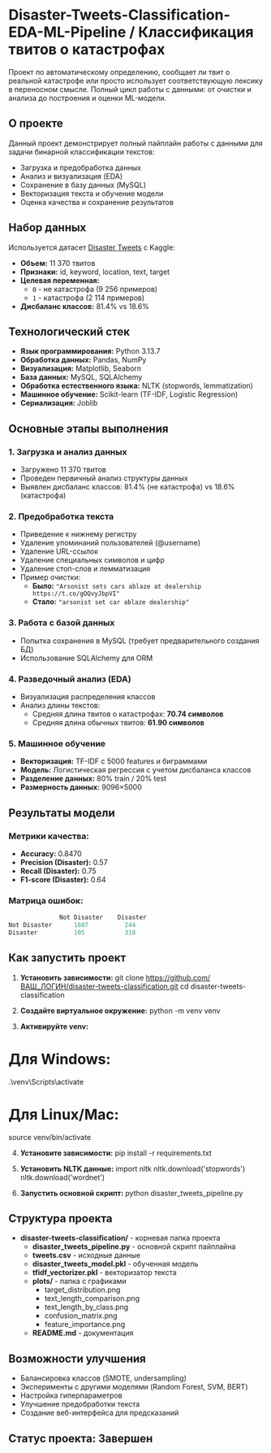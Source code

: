 # Disaster-Tweets-Classification-EDA-ML-Pipeline / Классификация твитов о катастрофах
Проект по автоматическому определению, сообщает ли твит о реальной катастрофе или просто использует соответствующую лексику в переносном смысле. Полный цикл работы с данными: от очистки и анализа до построения и оценки ML-модели.

##  О проекте

Данный проект демонстрирует полный пайплайн работы с данными для задачи бинарной классификации текстов:
- Загрузка и предобработка данных
- Анализ и визуализация (EDA)
- Сохранение в базу данных (MySQL)
- Векторизация текста и обучение модели
- Оценка качества и сохранение результатов

##  Набор данных

Используется датасет [Disaster Tweets](https://www.kaggle.com/datasets/vstepanenko/disaster-tweets?resource=download) с Kaggle:
- **Объем:** 11 370 твитов
- **Признаки:** id, keyword, location, text, target
- **Целевая переменная:** 
  - `0` - не катастрофа (9 256 примеров)
  - `1` - катастрофа (2 114 примеров)
- **Дисбаланс классов:** 81.4% vs 18.6%

##  Технологический стек

- **Язык программирования:** Python 3.13.7
- **Обработка данных:** Pandas, NumPy
- **Визуализация:** Matplotlib, Seaborn
- **База данных:** MySQL, SQLAlchemy
- **Обработка естественного языка:** NLTK (stopwords, lemmatization)
- **Машинное обучение:** Scikit-learn (TF-IDF, Logistic Regression)
- **Сериализация:** Joblib

##  Основные этапы выполнения

### 1. Загрузка и анализ данных
- Загружено 11 370 твитов
- Проведен первичный анализ структуры данных
- Выявлен дисбаланс классов: 81.4% (не катастрофа) vs 18.6% (катастрофа)

### 2. Предобработка текста
- Приведение к нижнему регистру
- Удаление упоминаний пользователей (@username)
- Удаление URL-ссылок
- Удаление специальных символов и цифр
- Удаление стоп-слов и лемматизация
- Пример очистки: 
  - **Было:** `"Arsonist sets cars ablaze at dealership https://t.co/gOQvyJbpVI"`
  - **Стало:** `"arsonist set car ablaze dealership"`

### 3. Работа с базой данных
- Попытка сохранения в MySQL (требует предварительного создания БД)
- Использование SQLAlchemy для ORM

### 4. Разведочный анализ (EDA)
- Визуализация распределения классов
- Анализ длины текстов:
  - Средняя длина твитов о катастрофах: **70.74 символов**
  - Средняя длина обычных твитов: **61.90 символов**

### 5. Машинное обучение
- **Векторизация:** TF-IDF с 5000 features и биграммами
- **Модель:** Логистическая регрессия с учетом дисбаланса классов
- **Разделение данных:** 80% train / 20% test
- **Размерность данных:** 9096×5000

##  Результаты модели

### Метрики качества:
- **Accuracy:** 0.8470
- **Precision (Disaster):** 0.57
- **Recall (Disaster):** 0.75
- **F1-score (Disaster):** 0.64

### Матрица ошибок:
```python
              Not Disaster    Disaster
Not Disaster      1607          244
Disaster          105           318
```

##  Как запустить проект

1. **Установить зависимости:**
git clone https://github.com/ВАШ_ЛОГИН/disaster-tweets-classification.git
cd disaster-tweets-classification

2. **Создайте виртуальное окружение:**
python -m venv venv

3. **Активируйте venv:**
# Для Windows:
.\venv\Scripts\activate

# Для Linux/Mac:
source venv/bin/activate

4. **Установите зависимости:**
pip install -r requirements.txt

5. **Установить NLTK данные:**
import nltk
nltk.download('stopwords')
nltk.download('wordnet')

6. **Запустить основной скрипт:**
python disaster_tweets_pipeline.py

## Структура проекта

- **disaster-tweets-classification/** - корневая папка проекта
  - **disaster_tweets_pipeline.py** - основной скрипт пайплайна
  - **tweets.csv** - исходные данные
  - **disaster_tweets_model.pkl** - обученная модель
  - **tfidf_vectorizer.pkl** - векторизатор текста
  - **plots/** - папка с графиками
    - target_distribution.png
    - text_length_comparison.png
    - text_length_by_class.png
    - confusion_matrix.png
    - feature_importance.png
  - **README.md** - документация

## Возможности улучшения

- Балансировка классов (SMOTE, undersampling)
- Эксперименты с другими моделями (Random Forest, SVM, BERT)
- Настройка гиперпараметров
- Улучшение предобработки текста
- Создание веб-интерфейса для предсказаний

## Статус проекта: Завершен
